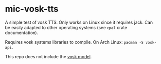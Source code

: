 # mic-vosk-tts

A simple test of vosk TTS. Only works on Linux since it requires jack. Can be easily adapted to other operating systems (see `cpal` crate documentation).

Requires vosk systems libraries to compile. On Arch Linux: `pacman -S vosk-api`.

This repo does not include the [vosk model](https://alphacephei.com/vosk/models).
